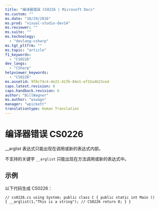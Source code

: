 ```yaml
---
title: "编译器错误 CS0226 | Microsoft Docs"
ms.custom: ""
ms.date: "10/29/2016"
ms.prod: "visual-studio-dev14"
ms.reviewer: ""
ms.suite: ""
ms.technology: 
  - "devlang-csharp"
ms.tgt_pltfrm: ""
ms.topic: "article"
f1_keywords: 
  - "CS0226"
dev_langs: 
  - "CSharp"
helpviewer_keywords: 
  - "CS0226"
ms.assetid: 9f8c74c4-de21-41fb-84e1-ef32a4b23ced
caps.latest.revision: 6
caps.handback.revision: 6
author: "BillWagner"
ms.author: "wiwagn"
manager: "wpickett"
translationtype: Human Translation
---
```

# 编译器错误 CS0226
\_\_arglist 表达式只能出现在调用或新的表达式内部。  
  
 不支持的关键字 `__arglist` 只能出现在方法调用或新的表达式中。  
  
## 示例  
 以下代码生成 CS0226：  
  
```  
// cs0226.cs using System; public class C { public static int Main () { __arglist(1,"This is a string"); // CS0226 return 0; } }  
```